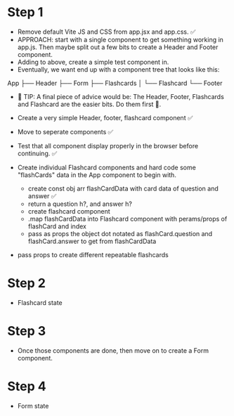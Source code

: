 # Step 1

- Remove default Vite JS and CSS from app.jsx and app.css. ✅
- APPROACH: start with a single component to get something working in app.js. Then maybe split out a few bits to create a Header and Footer component.
- Adding to above, create a simple test component in.
- Eventually, we want end up with a component tree that looks like this:

App
├── Header
├── Form
├── Flashcards
│ └── Flashcard
└── Footer

- 🚨 TIP: A final piece of advice would be: The Header, Footer, Flashcards and Flashcard are the easier bits. Do them first 🙂.

- Create a very simple Header, footer, flashcard component ✅
- Move to seperate components ✅
- Test that all component display properly in the browser before continuing. ✅
- Create individual Flashcard components and hard code some "flashCards" data in the App component to begin with.
  - create const obj arr flashCardData with card data of question and answer ✅
  - return a question h?, and answer h?
  - create flashcard component
  - .map flashCardData into Flashcard component with perams/props of flashCard and index
  - pass as props the object dot notated as flashCard.question and flashCard.answer to get from flashCardData
- pass props to create different repeatable flashcards

# Step 2

- Flashcard state

# Step 3

- Once those components are done, then move on to create a Form component.

# Step 4

- Form state
